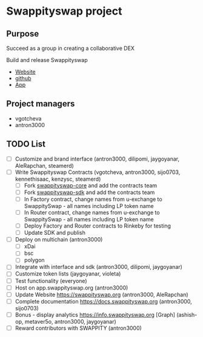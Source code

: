 # Swappityswap project

## Purpose
Succeed as a group in creating a collaborative DEX

Build and release Swappityswap
  * [Website](https://swappityswap.org)
  * [github](https://github.com/swappityswap)
  * [App](https://app.swappityswap.org)

## Project managers
- vgotcheva
- antron3000

## TODO List
- [ ] Customize and brand interface (antron3000, dilipomi, jaygoyanar, AleRapchan, steamerd)
- [ ] Write Swappityswap Contracts (vgotcheva, antron3000, sijo0703, kennethisaac, kenzysc, steamerd)
  - [ ] Fork [swappityswap-core](https://github.com/SwappitySwap/swappityswap-core) and add the contracts team
  - [ ] Fork [swappityswap-sdk](https://github.com/SwappitySwap/swappityswap-sdk) and add the contracts team
  - [ ] In Factory contract, change names from u-exchange to SwappitySwap - all names including LP token name 
  - [ ] In Router contract, change names from u-exchange to SwappitySwap - all names including LP token name
  - [ ] Deploy Factory and Router contracts to Rinkeby for testing
  - [ ] Update SDK and publish 
- [ ] Deploy on multichain (antron3000)
  - [ ] xDai
  - [ ] bsc
  - [ ] polygon
- [ ] Integrate with interface and sdk (antron3000, dilipomi, jaygoyanar)
- [ ] Customize token lists (jaygoyanar, violeta)
- [ ] Test functionality (everyone)
- [ ] Host on app.swappityswap.org (antron3000)
- [ ] Update Website https://swappityswap.org (antron3000, AleRapchan)
- [ ] Complete documentation https://docs.swappityswap.org (antron3000, sijo0703)
- [ ] Bonus - display analytics https://info.swappityswap.org [Graph] (ashish-op, metaver5o, antron3000, jaygoyanar)
- [ ] Reward contributors with SWAPPITY (antron3000)
